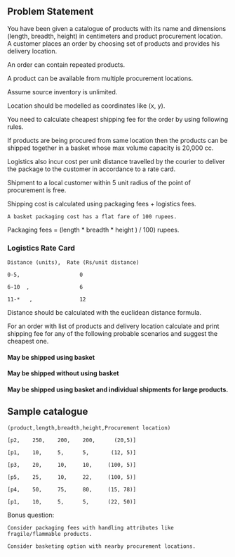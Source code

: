 ## Problem Statement
You have been given a catalogue of products with its name and dimensions (length, breadth, height) in centimeters and product procurement location. A customer places an order by choosing set of products and provides his delivery location. 


An order can contain repeated products.

A product can be available from multiple procurement locations. 

Assume source inventory is unlimited. 

Location should be modelled as coordinates like (x, y).


You need to calculate cheapest shipping fee for the order by using following rules. 

If products are being procured from same location then the products can be shipped together in a basket whose max volume capacity is 20,000 cc. 

Logistics also incur cost per unit distance travelled by the courier to deliver the package to the customer in accordance to a rate card. 

Shipment to a local customer within 5 unit radius of the point of procurement is free.

Shipping cost is calculated using packaging fees + logistics fees.

 	A basket packaging cost has a flat fare of 100 rupees. 

Packaging fees = (length * breadth * height ) / 100) rupees.

   

### Logistics Rate Card

    Distance (units),  Rate (Rs/unit distance)

    0-5,                   0

    6-10  ,                6

    11-*   ,               12


Distance should be calculated with the euclidean distance formula.

For an order with list of products and delivery location calculate and print shipping fee for any of the following probable scenarios and suggest the cheapest one.

#### May be shipped using basket

#### May be shipped without using basket

#### May be shipped using basket and individual shipments for large products.

## Sample catalogue

    (product,length,breadth,height,Procurement location)

    [p2,    250,    200,    200,      (20,5)]

    [p1,    10,     5,      5,       (12, 5)]

    [p3,    20,     10,     10,     (100, 5)]

    [p5,    25,     10,     22,     (100, 5)]

    [p4,    50,     75,     80,     (15, 78)]

    [p1,    10,     5,      5,      (22, 50)]


Bonus question:

    Consider packaging fees with handling attributes like fragile/flammable products.

    Consider basketing option with nearby procurement locations.
